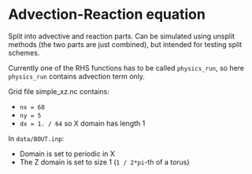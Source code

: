 Advection-Reaction equation
===========================

Split into advective and reaction parts. Can be simulated using unsplit methods
(the two parts are just combined), but intended for testing split schemes.

Currently one of the RHS functions has to be called `physics_run`, so here
`physics_run` contains advection term only.

Grid file simple_xz.nc contains:
- `nx = 68`
- `ny = 5`
- `dx = 1. / 64`   so X domain has length 1

In `data/BOUT.inp`:
- Domain is set to periodic in X
- The Z domain is set to size 1 (`1 / 2*pi`-th of a torus)
